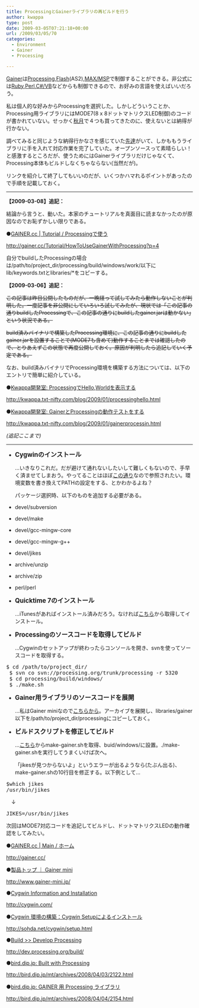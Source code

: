 ```yaml
---
title: ProcessingとGainerライブラリの再ビルドを行う
author: kwappa
type: post
date: 2009-03-05T07:21:18+00:00
url: /2009/03/05/70
categories:
  - Environment
  - Gainer
  - Processing

---
```

[Gainer][1]は[Processing][2],[Flash][3](AS2),[MAX/MSP][4]で制御することができる。非公式には[Ruby][5],[Perl][6],[C#/VB][7]などからも制御できるので、お好みの言語を使えばいいだろう。

私は個人的な好みからProcessingを選択した。しかしどういうことか、Processing用ライブラリにはMODE7(8 x 8ドットマトリクスLED制御)のコードが書かれていない。せっかく[秋月][8]で４つも買ってきたのに、使えないとは納得が行かない。

調べてみると同じような納得行かなさを感じていた[先達][9]がいて、しかももうライブラリに手を入れて対応作業を完了していた。オープンソースって素晴らしい！と感激するところだが、使うためにはGainerライブラリだけじゃなくて、Processing本体もビルドしなくちゃならない(当然だが)。

リンクを紹介して終了してもいいのだが、いくつかハマれるポイントがあったので手順を記載しておく。

* * *

**【2009-03-08】追記：**

結論から言うと、動いた。本家のチュートリアルを真面目に読まなかったのが原因なのでお恥ずかしい限りである。

●[GAINER.cc | Tutorial / Processingで使う][10]
  
http://gainer.cc/Tutorial/HowToUseGainerWithProcessing?p=4

自分でbuildしたProcessingの場合は/path/to/project_dir/processing/build/windows/work/以下にlib/keywords.txtとlibraries/*をコピーする。

**【2009-03-06】追記：**

<del>この記事は昨日公開したものだが、一晩経って試してみたら動作しないことが判明した。一度記事を非公開にしていろいろ試してみたが、現状では「この記事の通りbuildしたProcessingで、この記事の通りにbuildしたgainer.jarは動かない」という状況である。</del>

<del>build済みバイナリで構築したProcessing環境に、この記事の通りにbuildしたgainer.jarを設置することで(MODE7も含めて)動作することまでは確認したので、とりあえずこの状態で再度公開しておく。原因が判明したら追記していく予定である。</del>

なお、build済みバイナリでProcessing環境を構築する方法については、以下のエントリで簡単に紹介している。

●[Kwappa開発室: ProcessingでHello,Worldを表示する][11]
  
http://kwappa.txt-nifty.com/blog/2009/01/processinghello.html
  
●[Kwappa開発室: GainerとProcessingの動作テストをする][12]
  
http://kwappa.txt-nifty.com/blog/2009/01/gainerprocessin.html

_(追記ここまで)_

* * *

<!--more-->

  * <span style="font-size: 1.2em;"><strong>Cygwinのインストール</strong></span>
  
    …いきなりこれだ。だが避けて通れないしたいして難しくもないので、手早く済ませてしまおう。やってることはほぼ[この通り][13]なので参照されたい。環境変数を書き換えてPATHの設定をする、とかわかるよね？
  
    パッケージ選択時、以下のものを追加する必要がある。
  * devel/subversion
  * devel/make
  * devel/gcc-mingw-core
  * devel/gcc-mingw-g++
  * devel/jikes
  * archive/unzip
  * archive/zip
  * perl/perl

  * <span style="font-size: 1.2em;"><strong>Quicktime 7のインストール</strong></span>
  
    …iTunesがあればインストール済みだろう。なければ<a href="http://www.apple.com/jp/quicktime/download/" target="_blank">こちら</a>から取得してインストール。
  * <span style="font-size: 1.2em;"><strong>Processingのソースコードを取得してビルド</strong></span>
  
    …Cygwinのセットアップが終わったらコンソールを開き、svnを使ってソースコードを取得する。
<pre class="code">$ cd /path/to/project_dir/<br /> $ svn co svn://processing.org/trunk/processing -r 5320<br /> $ cd processing/build/windows/<br /> $ ./make.sh</pre>

  * <span style="font-size: 1.2em;"><strong>Gainer用ライブラリのソースコードを展開</strong></span>
  
    …私はGainer miniなので[こちらから][14]。アーカイブを展開し、libraries/gainer以下を/path/to/project_dir/processingにコピーしておく。
  * **<span style="font-size: 1.2em;">ビルドスクリプトを修正してビルド</span>**
  
    …[こちら][15]からmake-gainer.shを取得、buid/windows/に設置。./make-gainer.shを実行してうまくいけば次へ。
  
    「jikesが見つからないよ」というエラーが出るようなら(たぶん出る)、make-gainer.shの10行目を修正する。以下例として…
<pre class="code">$which jikes<br />/usr/bin/jikes</pre>

　↓

<pre class="code">JIKES=/usr/bin/jikes</pre>

次回はMODE7対応コードを追記してビルドし、ドットマトリクスLEDの動作確認をしてみたい。 

●[GAINER.cc | Main / ホーム][1]
  
http://gainer.cc/

●[製品トップ ｜ Gainer mini][16]
  
http://www.gainer-mini.jp/

●[Cygwin Information and Installation][17]
  
http://cygwin.com/

●[Cygwin 環境の構築：Cygwin Setupによるインストール][13]
  
http://sohda.net/cygwin/setup.html

●[Build >> Develop Processing][18]
  
http://dev.processing.org/build/

●[bird.dip.jp: Built with Processing][19]
  
http://bird.dip.jp/mt/archives/2008/04/03/2122.html

●[bird.dip.jp: GAINER 用 Processing ライブラリ][15]
  
http://bird.dip.jp/mt/archives/2008/04/04/2154.html

 [1]: http://gainer.cc/
 [2]: http://processing.jp/
 [3]: http://www.adobe.com/jp/products/flash/
 [4]: http://content3.e-frontier.co.jp/products/cycling74/maxmsp/max5.html
 [5]: http://8-p.info/gainer-ruby/
 [6]: http://kawa.at.webry.info/200802/article_1.html
 [7]: http://www.saturn.dti.ne.jp/~npaka/flash/gainer/index.html
 [8]: http://akizukidenshi.com/catalog/
 [9]: http://bird.dip.jp/mt/archives/2008/04/01/2148.html
 [10]: http://gainer.cc/Tutorial/HowToUseGainerWithProcessing?p=4
 [11]: http://kwappa.txt-nifty.com/blog/2009/01/processinghello.html
 [12]: http://kwappa.txt-nifty.com/blog/2009/01/gainerprocessin.html
 [13]: http://sohda.net/cygwin/setup.html
 [14]: http://www.gainer-mini.jp/download.html
 [15]: http://bird.dip.jp/mt/archives/2008/04/04/2154.html
 [16]: http://www.gainer-mini.jp/
 [17]: http://cygwin.com/
 [18]: http://dev.processing.org/build/
 [19]: http://bird.dip.jp/mt/archives/2008/04/03/2122.html
